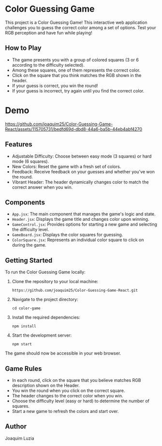 # Color Guessing Game

This project is a Color Guessing Game! This interactive web application challenges you to guess the correct color among a set of options. Test your RGB perception and have fun while playing!

## How to Play

- The game presents you with a group of colored squares (3 or 6 according to the difficulty selected).
- Among these squares, one of them represents the correct color.
- Click on the square that you think matches the RGB shown in the header.
- If your guess is correct, you win the round!
- If your guess is incorrect, try again until you find the correct color.

# Demo
https://github.com/joaquim25/Color-Guessing-Game-React/assets/115705731/bedfd69d-dbd8-44a6-ba5b-44eb4abf4270

## Features

- Adjustable Difficulty: Choose between easy mode (3 squares) or hard mode (6 squares).
- New Colors: Reset the game with a fresh set of colors.
- Feedback: Receive feedback on your guesses and whether you've won the round.
- Vibrant Header: The header dynamically changes color to match the correct answer when you win.

## Components

- `App.jsx`: The main component that manages the game's logic and state.
- `Header.jsx`: Displays the game title and changes color upon winning.
- `GameControl.jsx`: Provides options for starting a new game and selecting the difficulty level.
- `GameBoard.jsx`: Displays the color squares for guessing.
- `ColorSquare.jsx`: Represents an individual color square to click on during the game.

## Getting Started

To run the Color Guessing Game locally:

1. Clone the repository to your local machine:

   ```
   https://github.com/joaquim25/Color-Guessing-Game-React.git
   ```

2. Navigate to the project directory:

   ```
   cd color-game
   ```

3. Install the required dependencies:

   ```
   npm install
   ```

4. Start the development server:

   ```
   npm start
   ```

The game should now be accessible in your web browser.

## Game Rules

- In each round, click on the square that you believe matches RGB description shown on the Header.
- You win the round when you click on the correct square.
- The header changes to the correct color when you win.
- Choose the difficulty level (easy or hard) to determine the number of squares.
- Start a new game to refresh the colors and start over.

## Author

Joaquim Luzia



